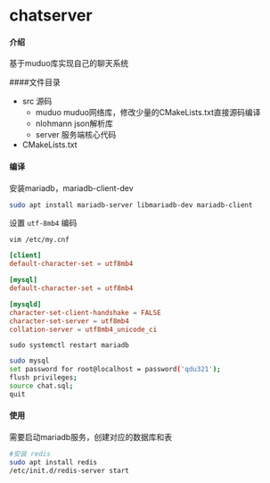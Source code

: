 # chatserver

#### 介绍
基于muduo库实现自己的聊天系统

####文件目录
- src 源码
    - muduo muduo网络库，修改少量的CMakeLists.txt直接源码编译
    - nlohmann json解析库
    - server 服务端核心代码
- CMakeLists.txt

#### 编译
安装mariadb，mariadb-client-dev
~~~bash
sudo apt install mariadb-server libmariadb-dev mariadb-client
~~~
设置 `utf-8mb4` 编码 

`vim /etc/my.cnf`
~~~conf
[client]
default-character-set = utf8mb4

[mysql]
default-character-set = utf8mb4

[mysqld]
character-set-client-handshake = FALSE
character-set-server = utf8mb4
collation-server = utf8mb4_unicode_ci
~~~
`sudo systemctl restart mariadb`
~~~bash
sudo mysql
set password for root@localhost = password('qdu321');
flush privileges;
source chat.sql;
quit
~~~
#### 使用
需要启动mariadb服务，创建对应的数据库和表
~~~bash
#安装 redis
sudo apt install redis
/etc/init.d/redis-server start
~~~


